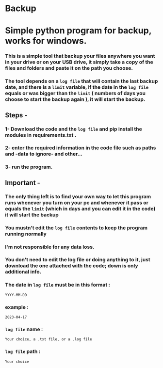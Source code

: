 # Backup

# Simple python program for backup, works for windows.

### This is a simple tool that backup your files anywhere you want in your drive or on your USB drive, it simply take a copy of the files and folders and paste it on the path you choose.

### The tool depends on a `log file` that will contain the last backup date, and there is a `limit` variable, if the date in the `log file` equals or was bigger than the `limit` ( numbers of days you choose to start the backup again ), it will start the backup.



## Steps -

### 1- Download the code and the `log file` and pip install the modules in requirements.txt .
### 2- enter the required information in the code file such as paths and -data to ignore- and other...
### 3- run the program.


## Important -

### The only thing left is to find your own way to let this program runs whenever you turn on your pc and whenever it pass or equals the `limit` (which in days and you can edit it in the code) it will start the backup

### You mustn't edit the `log file` contents to keep the program running normally

### I'm not responsible for any data loss.

### You don't need to edit the log file or doing anything to it, just download the one attached with the code; down is only additional info.

### The date in `log file` must be in this format :

 `YYYY-MM-DD`

### example :

 `2023-04-17`

### `log file` name :

`Your choice, a .txt file, or a .log file`

### `log file` path :

`Your choice`

